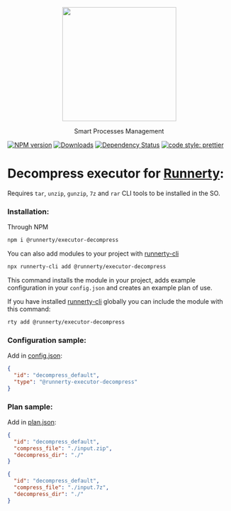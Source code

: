 <p align="center">
  <a href="http://runnerty.io">
    <img height="257" src="https://runnerty.io/assets/header/logo-stroked.png">
  </a>
  <p align="center">Smart Processes Management</p>
</p>

[![NPM version][npm-image]][npm-url] [![Downloads][downloads-image]][npm-url] [![Dependency Status][david-badge]][david-badge-url]
<a href="#badge">
<img alt="code style: prettier" src="https://img.shields.io/badge/code_style-prettier-ff69b4.svg">
</a>

# Decompress executor for [Runnerty]:

Requires `tar`, `unzip`, `gunzip`, `7z` and `rar` CLI tools to be installed in the SO.

### Installation:

Through NPM

```bash
npm i @runnerty/executor-decompress
```

You can also add modules to your project with [runnerty-cli]

```bash
npx runnerty-cli add @runnerty/executor-decompress
```

This command installs the module in your project, adds example configuration in your `config.json` and creates an example plan of use.

If you have installed [runnerty-cli] globally you can include the module with this command:

```bash
rty add @runnerty/executor-decompress
```

### Configuration sample:

Add in [config.json]:

```json
{
  "id": "decompress_default",
  "type": "@runnerty-executor-decompress"
}
```

### Plan sample:

Add in [plan.json]:

```json
{
  "id": "decompress_default",
  "compress_file": "./input.zip",
  "decompress_dir": "./"
}
```

```json
{
  "id": "decompress_default",
  "compress_file": "./input.7z",
  "decompress_dir": "./"
}
```

[runnerty]: http://www.runnerty.io
[downloads-image]: https://img.shields.io/npm/dm/@runnerty/executor-decompress.svg
[npm-url]: https://www.npmjs.com/package/@runnerty/executor-decompress
[npm-image]: https://img.shields.io/npm/v/@runnerty/executor-decompress.svg
[david-badge]: https://david-dm.org/runnerty/executor-decompress.svg
[david-badge-url]: https://david-dm.org/runnerty/executor-decompress
[config.json]: http://docs.runnerty.io/config/
[plan.json]: http://docs.runnerty.io/plan/
[runnerty-cli]: https://www.npmjs.com/package/runnerty-cli
